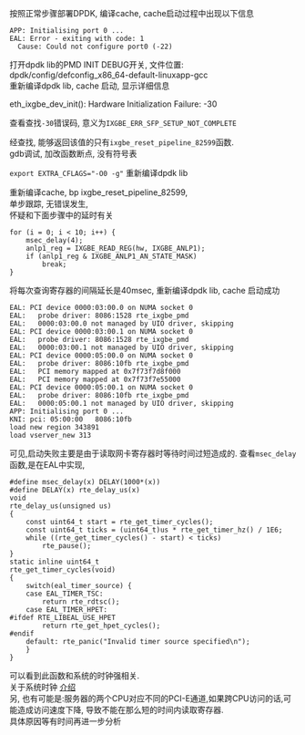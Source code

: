按照正常步骤部署DPDK, 编译cache,
cache启动过程中出现以下信息

```
APP: Initialising port 0 ...
EAL: Error - exiting with code: 1
  Cause: Could not configure port0 (-22)
```

打开dpdk lib的PMD INIT DEBUG开关,
文件位置: dpdk/config/defconfig_x86_64-default-linuxapp-gcc  
重新编译dpdk lib, cache
启动, 显示详细信息
>
eth_ixgbe_dev_init(): Hardware Initialization Failure: -30

查看查找`-30`错误码, 意义为`IXGBE_ERR_SFP_SETUP_NOT_COMPLETE`

经查找, 能够返回该值的只有`ixgbe_reset_pipeline_82599`函数.  
gdb调试, 加改函数断点, 没有符号表

`export EXTRA_CFLAGS="-O0 -g"` 重新编译dpdk lib

重新编译cache, bp ixgbe_reset_pipeline_82599,  
单步跟踪, 无错误发生,  
怀疑和下面步骤中的延时有关

```
for (i = 0; i < 10; i++) {
    msec_delay(4);
    anlp1_reg = IXGBE_READ_REG(hw, IXGBE_ANLP1);
    if (anlp1_reg & IXGBE_ANLP1_AN_STATE_MASK)
        break;
}
```

将每次查询寄存器的间隔延长是40msec, 重新编译dpdk lib, cache
启动成功

```
EAL: PCI device 0000:03:00.0 on NUMA socket 0
EAL:   probe driver: 8086:1528 rte_ixgbe_pmd
EAL:   0000:03:00.0 not managed by UIO driver, skipping
EAL: PCI device 0000:03:00.1 on NUMA socket 0
EAL:   probe driver: 8086:1528 rte_ixgbe_pmd
EAL:   0000:03:00.1 not managed by UIO driver, skipping
EAL: PCI device 0000:05:00.0 on NUMA socket 0
EAL:   probe driver: 8086:10fb rte_ixgbe_pmd
EAL:   PCI memory mapped at 0x7f73f7d8f000
EAL:   PCI memory mapped at 0x7f73f7e55000
EAL: PCI device 0000:05:00.1 on NUMA socket 0
EAL:   probe driver: 8086:10fb rte_ixgbe_pmd
EAL:   0000:05:00.1 not managed by UIO driver, skipping
APP: Initialising port 0 ...
KNI: pci: 05:00:00 	 8086:10fb
load new region 343891
load vserver_new 313
```
可见,启动失败主要是由于读取网卡寄存器时等待时间过短造成的.
查看`msec_delay`函数,是在EAL中实现, 

```
#define msec_delay(x) DELAY(1000*(x))
#define DELAY(x) rte_delay_us(x)
void
rte_delay_us(unsigned us)
{
	const uint64_t start = rte_get_timer_cycles();
	const uint64_t ticks = (uint64_t)us * rte_get_timer_hz() / 1E6;
	while ((rte_get_timer_cycles() - start) < ticks)
		rte_pause();
}
static inline uint64_t
rte_get_timer_cycles(void)
{
	switch(eal_timer_source) {
	case EAL_TIMER_TSC:
		return rte_rdtsc();
	case EAL_TIMER_HPET:
#ifdef RTE_LIBEAL_USE_HPET
		return rte_get_hpet_cycles();
#endif
	default: rte_panic("Invalid timer source specified\n");
	}
}

```

可以看到此函数和系统的时钟强相关.  
关于系统时钟 [介绍](http://www.ibm.com/developerworks/cn/linux/l-cn-timerm/)  
另, 也有可能是:服务器的两个CPU对应不同的PCI-E通道,如果跨CPU访问的话,可能造成访问速度下降, 导致不能在那么短的时间内读取寄存器.    
具体原因等有时间再进一步分析
